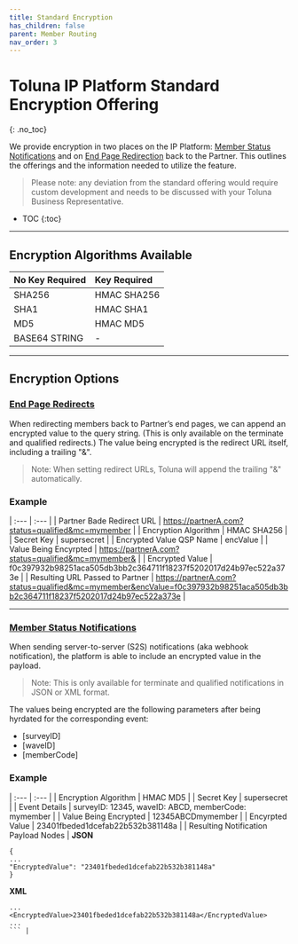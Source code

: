 ```yaml
---
title: Standard Encryption
has_children: false
parent: Member Routing
nav_order: 3
---
```


# Toluna IP Platform Standard Encryption Offering
{: .no_toc}

We provide encryption in two places on the IP Platform: [Member Status Notifications](/notifications/memberstatus) and on [End Page Redirection](/memberrouting/endpages) back to the Partner. This outlines the offerings and the information needed to utilize the feature.  

> Please note: any deviation from the standard offering would require custom development and needs to be discussed with your Toluna Business Representative.


* TOC
{:toc}

---

## Encryption Algorithms Available

| No Key Required | Key Required |
| :--- | :--- |
| SHA256 | HMAC SHA256 |
| SHA1 | HMAC SHA1 |
| MD5 | HMAC MD5 |
| BASE64 STRING | - |

---

## Encryption Options

### [End Page Redirects](/memberrouting/endpages)

When redirecting members back to Partner’s end pages, we can append an encrypted value to the query string. (This is only available on the terminate and qualified redirects.) The value being encrypted is the redirect URL itself, including a trailing "&".

> Note: When setting redirect URLs, Toluna will append the trailing "&" automatically.

### Example

| :--- | :--- |
| Partner Bade Redirect URL | https://partnerA.com?status=qualified&mc=mymember |
| Encryption Algorithm | HMAC SHA256 |
| Secret Key | supersecret |
| Encrypted Value QSP Name | encValue |
| Value Being Encyrpted | https://partnerA.com?status=qualified&mc=mymember& |
| Encrypted Value | f0c397932b98251aca505db3bb2c364711f18237f5202017d24b97ec522a373e |
| Resulting URL Passed to Partner | https://partnerA.com?status=qualified&mc=mymember&encValue=f0c397932b98251aca505db3bb2c364711f18237f5202017d24b97ec522a373e |

---

### [Member Status Notifications](/notifications/memberstatus)

When sending server-to-server (S2S) notifications (aka webhook notification), the platform is able to include an encrypted value in the payload. 

> Note: This is only available for terminate and qualified notifications in JSON or XML format. 

The values being encrypted are the following parameters after being hyrdated for the corresponding event:
- [surveyID]
- [waveID]
- [memberCode]

### Example

| :--- | :--- |
| Encryption Algorithm | HMAC MD5 |
| Secret Key | supersecret |
| Event Details | surveyID: 12345, waveID: ABCD, memberCode: mymember |
| Value Being Encrypted | 12345ABCDmymember |
| Encyrpted Value | 23401fbeded1dcefab22b532b381148a |
| Resulting Notification Payload Nodes | 
**JSON** 
```
{
...
"EncryptedValue": "23401fbeded1dcefab22b532b381148a"
}
```

**XML**
```
...
<EncryptedValue>23401fbeded1dcefab22b532b381148a</EncryptedValue>
...
``` |